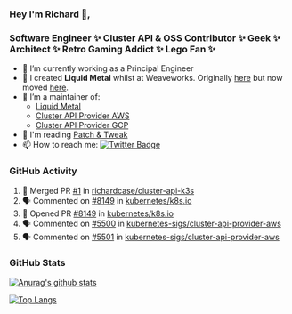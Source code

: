 ### Hey I'm Richard 👋, 

<h3 align="left">Software Engineer ✨ Cluster API & OSS Contributor ✨ Geek ✨ Architect ✨ Retro Gaming Addict ✨ Lego Fan ✨</h3>

- 🔭 I’m currently working as a Principal Engineer
- 📯 I created **Liquid Metal** whilst at Weaveworks. Originally [here](https://github.com/weaveworks-liquidmetal) but now moved [here](https://github.com/liquidmetal-dev).
- 👯 I’m a maintainer of:
  -  [Liquid Metal](https://github.com/liquidmetal-dev)
  -  [Cluster API Provider AWS](https://github.com/kubernetes-sigs/cluster-api-provider-aws)
  -  [Cluster API Provider GCP](https://github.com/kubernetes-sigs/cluster-api-provider-gcp)
- 💬 I'm reading [Patch & Tweak](https://bjooks.com/products/patch-tweak-exploring-modular-synthesis)
- 📫 How to reach me: [![Twitter Badge](https://img.shields.io/badge/-@fruit_case-00acee?style=flat&logo=Twitter&logoColor=white)](https://twitter.com/intent/follow?screen_name=fruit_case "Follow on Twitter")

### GitHub Activity 

<!--START_SECTION:activity-->
1. 🎉 Merged PR [#1](https://github.com/richardcase/cluster-api-k3s/pull/1) in [richardcase/cluster-api-k3s](https://github.com/richardcase/cluster-api-k3s)
2. 🗣 Commented on [#8149](https://github.com/kubernetes/k8s.io/pull/8149#issuecomment-2919331858) in [kubernetes/k8s.io](https://github.com/kubernetes/k8s.io)
3. 💪 Opened PR [#8149](https://github.com/kubernetes/k8s.io/pull/8149) in [kubernetes/k8s.io](https://github.com/kubernetes/k8s.io)
4. 🗣 Commented on [#5500](https://github.com/kubernetes-sigs/cluster-api-provider-aws/pull/5500#issuecomment-2916834405) in [kubernetes-sigs/cluster-api-provider-aws](https://github.com/kubernetes-sigs/cluster-api-provider-aws)
5. 🗣 Commented on [#5501](https://github.com/kubernetes-sigs/cluster-api-provider-aws/pull/5501#issuecomment-2916833177) in [kubernetes-sigs/cluster-api-provider-aws](https://github.com/kubernetes-sigs/cluster-api-provider-aws)
<!--END_SECTION:activity-->

### GitHub Stats

[![Anurag's github stats](https://github-readme-stats.vercel.app/api?username=richardcase&count_private=true&show_icons=true)](https://github.com/anuraghazra/github-readme-stats)

[![Top Langs](https://github-readme-stats.vercel.app/api/top-langs/?username=richardcase&hide=html&layout=compact)](https://github.com/anuraghazra/github-readme-stats)
